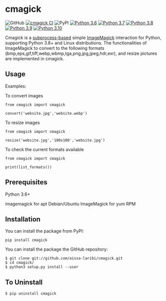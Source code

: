 # cmagick

![GitHub](https://img.shields.io/github/license/aissa-laribi/cmagick)
[![cmagick CI](https://github.com/aissa-laribi/cmagick/actions/workflows/python-app.yml/badge.svg)](https://github.com/aissa-laribi/cmagick/actions/workflows/python-app.yml)
![PyPI](https://img.shields.io/pypi/v/cmagick?color=blue)
[![Python 3.6](https://github.com/aissa-laribi/cmagick/actions/workflows/python-3.6.yml/badge.svg?branch=main)](https://github.com/aissa-laribi/cmagick/actions/workflows/python-3.6.yml)
[![Python 3.7](https://github.com/aissa-laribi/cmagick/actions/workflows/python-3.7.yml/badge.svg?branch=main)](https://github.com/aissa-laribi/cmagick/actions/workflows/python-3.7.yml)
[![Python 3.8](https://github.com/aissa-laribi/cmagick/actions/workflows/python-3.8.yml/badge.svg?branch=main)](https://github.com/aissa-laribi/cmagick/actions/workflows/python-3.8.yml)
[![Python 3.9](https://github.com/aissa-laribi/cmagick/actions/workflows/python-3.9.yml/badge.svg?branch=main)](https://github.com/aissa-laribi/cmagick/actions/workflows/python-3.9.yml)
[![Python 3.10](https://github.com/aissa-laribi/cmagick/actions/workflows/python-3.10.yml/badge.svg?branch=main)](https://github.com/aissa-laribi/cmagick/actions/workflows/python-3.10.yml)


Cmagick is a <a href="https://docs.python.org/3.8/library/subprocess.html">subprocess-based</a> simple <a href ="https://www.imagemagick.org/">ImageMagick</a> interaction for Python, supporting Python 3.8+ and Linux distributions. The functionalities of ImageMagick to convert to the following formats (bmp,eps,gif,tiff,webp,wbmp,tga,png,jpg,jpeg,hdr,exr), and resize pictures are implemented in cmagick.

## Usage

Examples:

To convert images
```
from cmagick import cmagick

convert('website.jpg','website.webp')
```
To resize images
```
from cmagick import cmagick

resize('website.jpg','100x100','website.jpg')
```
To check the current formats available
```
from cmagick import cmagick

print(list_formats())
```

## Prerequisites

Python 3.6+

imagemagick for apt Debian/Ubuntu
ImageMagick for yum RPM

## Installation 

You can install the package from PyPI:
```
pip install cmagick
```
You can install the package the GitHub repository:
```
$ git clone git://github.com/aissa-laribi/cmagick.git
$ cd cmagick/
$ python3 setup.py install --user
```
## To Uninstall
```
$ pip uninstall cmagick
```
